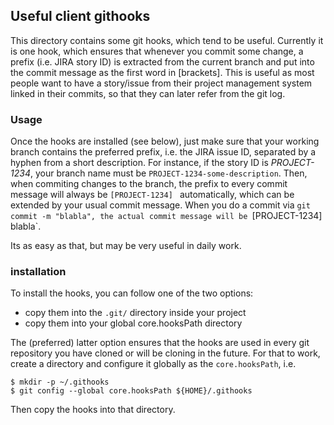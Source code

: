 ## Useful client githooks

This directory contains some git hooks, which tend to be useful. Currently it is one hook, which ensures that whenever you commit some change, a prefix (i.e. JIRA story ID) is extracted from the current branch and put into the commit message as the first word in [brackets]. This is useful as most people want to have a story/issue from their project management system linked in their commits, so that they can later refer from the git log.

### Usage

Once the hooks are installed (see below), just make sure that your working branch contains the preferred prefix, i.e. the JIRA issue ID, separated by a hyphen from a short description. For instance, if the story ID is *PROJECT-1234*, your branch name must be `PROJECT-1234-some-description`. Then, when commiting changes to the branch, the prefix to every commit message will always be `[PROJECT-1234] ` automatically, which can be extended by your usual commit message. When you do a commit via `git commit -m "blabla", the actual commit message will be `[PROJECT-1234] blabla`.

Its as easy as that, but may be very useful in daily work.

### installation

To install the hooks, you can follow one of the two options:

* copy them into the `.git/` directory inside your project
* copy them into your global core.hooksPath directory

The (preferred) latter option ensures that the hooks are used in every git repository you have cloned or will be cloning in the future. For that to work, create a directory and configure it globally as the `core.hooksPath`, i.e.

```
$ mkdir -p ~/.githooks
$ git config --global core.hooksPath ${HOME}/.githooks
```

Then copy the hooks into that directory.